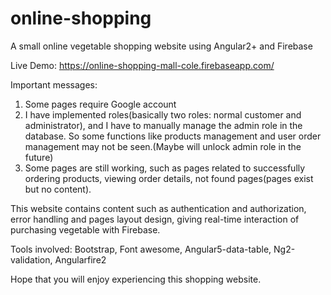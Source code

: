 # online-shopping
A small online vegetable shopping website using Angular2+ and Firebase

Live Demo: https://online-shopping-mall-cole.firebaseapp.com/

Important messages:
1. Some pages require Google account
2. I have implemented roles(basically two roles: normal customer and administrator), and I have to manually manage the admin role in the database. So some functions like products management and user order management may not be seen.(Maybe will unlock admin role in the future)
3. Some pages are still working, such as pages related to successfully ordering products, viewing order details, not found pages(pages exist but no content).

This website contains content such as authentication and authorization, error handling and pages layout design, giving real-time interaction of purchasing vegetable with Firebase.

Tools involved: Bootstrap, Font awesome, Angular5-data-table, Ng2-validation, Angularfire2

Hope that you will enjoy experiencing this shopping website.
